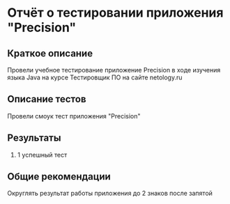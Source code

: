 # Отчёт о тестировании приложения "Precision"

## Краткое описание

Провели учебное тестирование приложение Precision в ходе изучения языка Java на курсе Тестировщик ПО на сайте netology.ru

## Описание тестов

Провели смоук тест приложения "Precision"

## Результаты

1. 1 уcпешный тест


## Общие рекомендации

Округлять результат работы приложения до 2 знаков после запятой 

